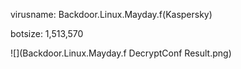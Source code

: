 virusname: Backdoor.Linux.Mayday.f(Kaspersky)

botsize: 1,513,570

![](Backdoor.Linux.Mayday.f DecryptConf Result.png)